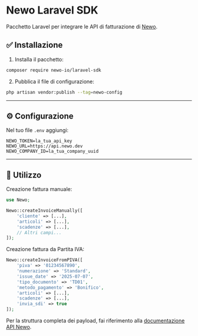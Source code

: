 # Newo Laravel SDK

Pacchetto Laravel per integrare le API di fatturazione di [Newo](https://newo.io).

## ✅ Installazione

1. Installa il pacchetto:

```bash
composer require newo-io/laravel-sdk
```

2. Pubblica il file di configurazione:

```bash
php artisan vendor:publish --tag=newo-config
```

---

## ⚙️ Configurazione

Nel tuo file `.env` aggiungi:

```env
NEWO_TOKEN=la_tua_api_key
NEWO_URL=https://api.newo.dev
NEWO_COMPANY_ID=la_tua_company_uuid
```

---

## 🚀 Utilizzo

Creazione fattura manuale:

```php
use Newo;

Newo::createInvoiceManually([
    'cliente' => [...],
    'articoli' => [...],
    'scadenze' => [...],
    // Altri campi...
]);
```

Creazione fattura da Partita IVA:

```php
Newo::createInvoiceFromPIVA([
    'piva' => '01234567890',
    'numerazione' => 'Standard',
    'issue_date' => '2025-07-07',
    'tipo_documento' => 'TD01',
    'metodo_pagamento' => 'Bonifico',
    'articoli' => [...],
    'scadenze' => [...],
    'invia_sdi' => true
]);
```

Per la struttura completa dei payload, fai riferimento alla [documentazione API Newo](https://api.newo.dev).
